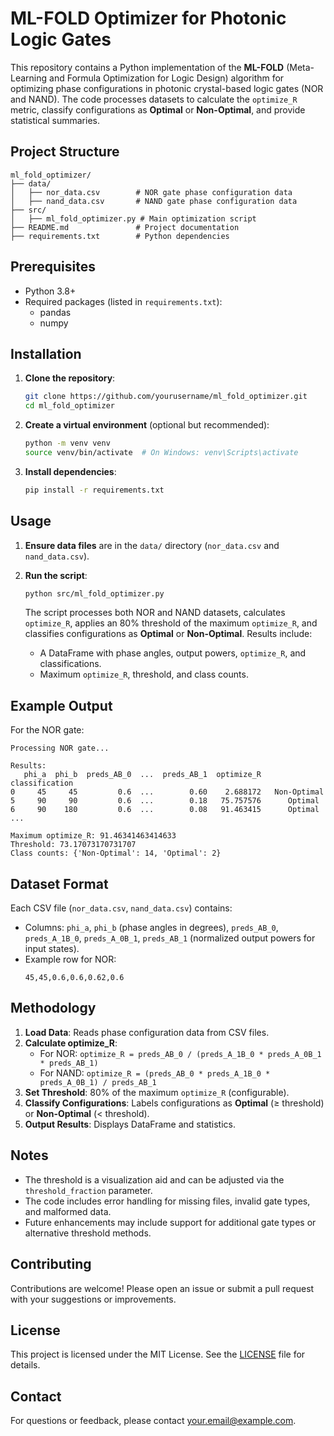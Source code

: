 # ML-FOLD Optimizer for Photonic Logic Gates

This repository contains a Python implementation of the **ML-FOLD** (Meta-Learning and Formula Optimization for Logic Design) algorithm for optimizing phase configurations in photonic crystal-based logic gates (NOR and NAND). The code processes datasets to calculate the `optimize_R` metric, classify configurations as **Optimal** or **Non-Optimal**, and provide statistical summaries.

## Project Structure

```
ml_fold_optimizer/
├── data/
│   ├── nor_data.csv        # NOR gate phase configuration data
│   ├── nand_data.csv       # NAND gate phase configuration data
├── src/
│   ├── ml_fold_optimizer.py # Main optimization script
├── README.md               # Project documentation
├── requirements.txt        # Python dependencies
```

## Prerequisites

- Python 3.8+
- Required packages (listed in `requirements.txt`):
  - pandas
  - numpy

## Installation

1. **Clone the repository**:
   ```bash
   git clone https://github.com/yourusername/ml_fold_optimizer.git
   cd ml_fold_optimizer
   ```

2. **Create a virtual environment** (optional but recommended):
   ```bash
   python -m venv venv
   source venv/bin/activate  # On Windows: venv\Scripts\activate
   ```

3. **Install dependencies**:
   ```bash
   pip install -r requirements.txt
   ```

## Usage

1. **Ensure data files** are in the `data/` directory (`nor_data.csv` and `nand_data.csv`).
2. **Run the script**:
   ```bash
   python src/ml_fold_optimizer.py
   ```

   The script processes both NOR and NAND datasets, calculates `optimize_R`, applies an 80% threshold of the maximum `optimize_R`, and classifies configurations as **Optimal** or **Non-Optimal**. Results include:
   - A DataFrame with phase angles, output powers, `optimize_R`, and classifications.
   - Maximum `optimize_R`, threshold, and class counts.

## Example Output

For the NOR gate:
```
Processing NOR gate...

Results:
   phi_a  phi_b  preds_AB_0  ...  preds_AB_1  optimize_R classification
0     45     45         0.6  ...        0.60    2.688172   Non-Optimal
5     90     90         0.6  ...        0.18   75.757576      Optimal
6     90    180         0.6  ...        0.08   91.463415      Optimal
...

Maximum optimize_R: 91.46341463414633
Threshold: 73.17073170731707
Class counts: {'Non-Optimal': 14, 'Optimal': 2}
```

## Dataset Format

Each CSV file (`nor_data.csv`, `nand_data.csv`) contains:
- Columns: `phi_a`, `phi_b` (phase angles in degrees), `preds_AB_0`, `preds_A_1B_0`, `preds_A_0B_1`, `preds_AB_1` (normalized output powers for input states).
- Example row for NOR:
  ```
  45,45,0.6,0.6,0.62,0.6
  ```

## Methodology

1. **Load Data**: Reads phase configuration data from CSV files.
2. **Calculate optimize_R**:
   - For NOR: `optimize_R = preds_AB_0 / (preds_A_1B_0 * preds_A_0B_1 * preds_AB_1)`
   - For NAND: `optimize_R = (preds_AB_0 * preds_A_1B_0 * preds_A_0B_1) / preds_AB_1`
3. **Set Threshold**: 80% of the maximum `optimize_R` (configurable).
4. **Classify Configurations**: Labels configurations as **Optimal** (≥ threshold) or **Non-Optimal** (< threshold).
5. **Output Results**: Displays DataFrame and statistics.

## Notes

- The threshold is a visualization aid and can be adjusted via the `threshold_fraction` parameter.
- The code includes error handling for missing files, invalid gate types, and malformed data.
- Future enhancements may include support for additional gate types or alternative threshold methods.

## Contributing

Contributions are welcome! Please open an issue or submit a pull request with your suggestions or improvements.

## License

This project is licensed under the MIT License. See the [LICENSE](LICENSE) file for details.

## Contact

For questions or feedback, please contact [your.email@example.com](mailto:your.email@example.com).
